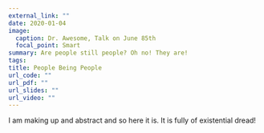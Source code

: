 ```yaml
---
external_link: ""
date: 2020-01-04
image:
  caption: Dr. Awesome, Talk on June 85th
  focal_point: Smart
summary: Are people still people? Oh no! They are!
tags:
title: People Being People
url_code: ""
url_pdf: ""
url_slides: ""
url_video: ""
---
```


I am making up and abstract and so here it is. It is fully of existential dread!
